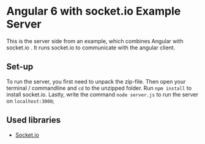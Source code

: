 # Angular 6 with socket.io Example Server

This is the server side from an example, which combines Angular with socket.io . It runs socket.io to communicate with the angular client.

## Set-up

To run the server, you first need to unpack the zip-file. Then open your terminal / commandline and `cd` to the unzipped folder. Run `npm install` to install socket.io. Lastly, write the command `node server.js` to run the server on `localhost:3000`;

## Used libraries

* [Socket.io](https://socket.io/)
